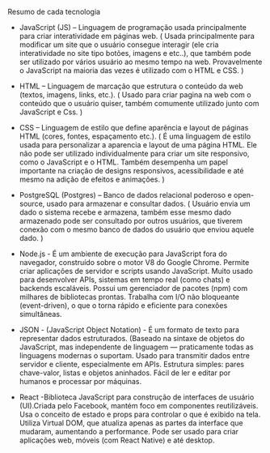 Resumo de cada tecnologia 

- JavaScript (JS) – Linguagem de programação usada principalmente para criar interatividade em páginas web.
  ( Usada principalmente para modificar um site que o usuário consegue interagir (ele cria interatividade no site tipo botões, imagens e etc..),
  que também pode ser utilizado por vários usuário ao mesmo tempo na web. Provavelmente o JavaScript na maioria das vezes é utilizado com o HTML e CSS. )

- HTML – Linguagem de marcação que estrutura o conteúdo da web (textos, imagens, links, etc.).
  ( Usado para criar pagina na web com o conteúdo que o usuário quiser, também comumente utilizado junto com JavaScript e Css. )

- CSS – Linguagem de estilo que define aparência e layout de páginas HTML (cores, fontes, espaçamento etc.).
  ( É uma linguagem de estilo usada para personalizar a aparencia e layout de uma página HTML. Ele não pode ser utilizado individualmente para criar um site responsivo, como o JavaScript e o HTML.
  Também desempenha um papel importante na criação de designs responsivos, acessibilidade e até mesmo na adição de efeitos e animações. )

- PostgreSQL (Postgres) – Banco de dados relacional poderoso e open-source, usado para armazenar e consultar dados.
  ( Usuário envia um dado o sistema recebe e armazena, também esse mesmo dado armazenado pode ser consultado por outros usuários,
  que tiverem conexão com o mesmo banco de dados do usuário que enviou aquele dado. )

- Node.js - É um ambiente de execução para JavaScript fora do navegador, construído sobre o motor V8 do Google Chrome.
Permite criar aplicações de servidor e scripts usando JavaScript.
Muito usado para desenvolver APIs, sistemas em tempo real (como chats) e backends escaláveis.
Possui um gerenciador de pacotes (npm) com milhares de bibliotecas prontas.
Trabalha com I/O não bloqueante (event-driven), o que o torna rápido e eficiente para conexões simultâneas.

- JSON - (JavaScript Object Notation) - É um formato de texto para representar dados estruturados.
(Baseado na sintaxe de objetos do JavaScript, mas independente de linguagem — praticamente todas as linguagens modernas o suportam.
Usado para transmitir dados entre servidor e cliente, especialmente em APIs. Estrutura simples: pares chave-valor, listas e objetos aninhados.
Fácil de ler e editar por humanos e processar por máquinas. 

- React -Biblioteca JavaScript para construção de interfaces de usuário (UI).Criada pelo Facebook, mantém foco em componentes reutilizáveis.
Usa o conceito de estado e props para controlar o que é exibido na tela.
Utiliza Virtual DOM, que atualiza apenas as partes da interface que mudaram, aumentando a performance.
Pode ser usado para criar aplicações web, móveis (com React Native) e até desktop.
